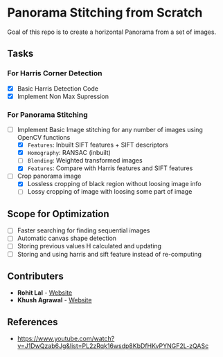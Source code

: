 # Panorama Stitching from Scratch

Goal of this repo is to create a horizontal Panorama from a set of images. 

## Tasks

### For Harris Corner Detection

- [X] Basic Harris Detection Code
- [x] Implement Non Max Supression 

### For Panorama Stitching

- [ ] Implement Basic Image stitching for any number of images using OpenCV functions
  - [x] `Features`: Inbuilt SIFT features + SIFT descriptors 
  - [x] `Homography`: RANSAC (inbuilt)
  - [ ] `Blending`: Weighted transformed images
  - [x] `Features`: Compare with Harris features and SIFT features
  
- [ ] Crop panorama image
  - [x] Lossless cropping of black region without loosing image info
  - [ ] Lossy cropping of image with loosing some part of image 

## Scope for Optimization

- [ ] Faster searching for finding sequential images
- [ ] Automatic canvas shape detection
- [ ] Storing previous values H calculated and updating
- [ ] Storing and using harris and sift feature instead of re-computing

## Contributers

- **Rohit Lal** - [Website](http://take2rohit.github.io/)
- **Khush Agrawal** - [Website](https://khush3.github.io/)

## References

- https://www.youtube.com/watch?v=J1DwQzab6Jg&list=PL2zRqk16wsdp8KbDfHKvPYNGF2L-zQASc
<!-- - https://stackoverflow.com/questions/10632617/how-to-remove-black-part-from-the-image -->
